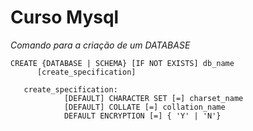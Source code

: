 # Curso Mysql

*Comando para a criação de um DATABASE*

````
CREATE {DATABASE | SCHEMA} [IF NOT EXISTS] db_name
      [create_specification]

   create_specification:
            [DEFAULT] CHARACTER SET [=] charset_name
            [DEFAULT] COLLATE [=] collation_name
            DEFAULT ENCRYPTION [=] { 'Y' | 'N'}

````


